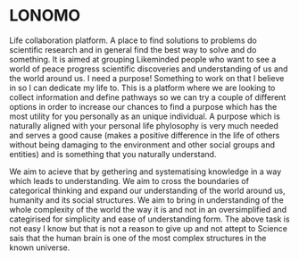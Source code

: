 # LONOMO
Life collaboration platform. A place to find solutions to problems do scientific research and in general find the best way to solve and do something. It is aimed at grouping Likeminded people who want to see a world of peace progress scientific discoveries and understanding of us and the world around us. 
I need a purpose! Something to work on that I believe in so I can dedicate my life to. This is a platform where we are looking to collect information and define pathways so we can try a couple of different options in order to increase our chances to find a purpose which has the most utility for you personally as an unique individual. A purpose which is naturally aligned with your personal life phylosophy is very much needed and serves a good cause (makes a positive difference in the life of others without being damaging to the environment and other social groups and entities) and is something that you naturally understand. 

We aim to acieve that by gethering and systematising knowledge in a way which leads to understanding. We aim to cross the boundaries of categorical thinking and expand our understanding of the world around us, humanity and its social structures. We aim to bring in understanding of the whole complexity of the world the way it is and not in an oversimplified and categirised for simplicity and ease of understanding form. The above task is not easy I know but that is not a reason to give up and not attept to   Science sais that the human brain is one of the most complex structures in the known universe. 
